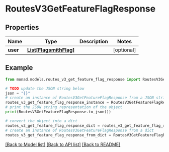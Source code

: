 # RoutesV3GetFeatureFlagResponse


## Properties

Name | Type | Description | Notes
------------ | ------------- | ------------- | -------------
**user** | [**List[FlagsmithFlag]**](FlagsmithFlag.md) |  | [optional] 

## Example

```python
from monad.models.routes_v3_get_feature_flag_response import RoutesV3GetFeatureFlagResponse

# TODO update the JSON string below
json = "{}"
# create an instance of RoutesV3GetFeatureFlagResponse from a JSON string
routes_v3_get_feature_flag_response_instance = RoutesV3GetFeatureFlagResponse.from_json(json)
# print the JSON string representation of the object
print(RoutesV3GetFeatureFlagResponse.to_json())

# convert the object into a dict
routes_v3_get_feature_flag_response_dict = routes_v3_get_feature_flag_response_instance.to_dict()
# create an instance of RoutesV3GetFeatureFlagResponse from a dict
routes_v3_get_feature_flag_response_from_dict = RoutesV3GetFeatureFlagResponse.from_dict(routes_v3_get_feature_flag_response_dict)
```
[[Back to Model list]](../README.md#documentation-for-models) [[Back to API list]](../README.md#documentation-for-api-endpoints) [[Back to README]](../README.md)


